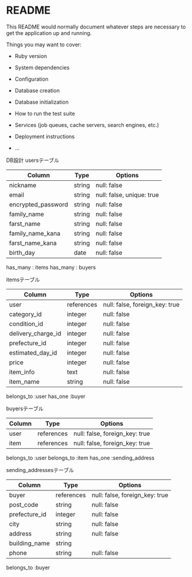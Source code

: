 # README

This README would normally document whatever steps are necessary to get the
application up and running.

Things you may want to cover:

* Ruby version

* System dependencies

* Configuration

* Database creation

* Database initialization

* How to run the test suite

* Services (job queues, cache servers, search engines, etc.)

* Deployment instructions

* ...


DB設計
usersテーブル

| Column             | Type                | Options                   |
|--------------------|---------------------|---------------------------|
| nickname           | string              | null: false              |
| email              | string              | null: false, unique: true |
| encrypted_password | string              | null: false               |
| family_name        | string              | null: false               |
| farst_name         | string              | null: false               |
| family_name_kana   | string              | null: false               |
| farst_name_kana    | string              | null: false               |
| birth_day          | date                | null: false               |

has_many : items
has_many : buyers





itemsテーブル

| Column             | Type                | Options                   |
|--------------------|---------------------|---------------------------|
| user               | references          | null: false, foreign_key: true |
| category_id        | integer             | null: false               |
| condition_id       | integer             | null: false               |
| delivery_charge_id | integer             | null: false               |
| prefecture_id      | integer             | null: false               |
| estimated_day_id   | integer             | null: false               |
| price              | integer             | null: false               |
| item_info          | text                | null: false               |
| item_name          | string              | null: false               |

belongs_to :user
has_one :buyer



buyersテーブル

| Column             | Type                | Options                   |
|--------------------|---------------------|---------------------------|
| user               | references          | null: false, foreign_key: true |
| item               | references          | null: false, foreign_key: true |


belongs_to :user
belongs_to :item
has_one :sending_address



sending_addressesテーブル

| Column             | Type                | Options                   |
|--------------------|---------------------|---------------------------|
| buyer              | references          | null: false, foreign_key: true |
| post_code          | string              | null: false               |
| prefecture_id      | integer             | null: false               |
| city               | string              | null: false               |
| address            | string              | null: false               |
| building_name      | string              |                           |
| phone              | string              | null: false               |

belongs_to :buyer